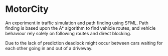 MotorCity
=========

An experiment in traffic simulation and path finding using SFML.
Path finding is based upon the A* algorithm to find vehicle routes, and vehicle behaviour rely solely on following routes and direct blocking. 

Due to the lack of prediction deadlock might occur between cars waiting for each other going in and out of a driveway.
